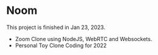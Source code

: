 # Noom
This project is finished in Jan 23, 2023.
- Zoom Clone using NodeJS, WebRTC and Websockets.
- Personal Toy Clone Coding for 2022
